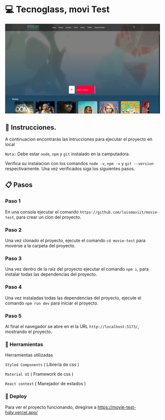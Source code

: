 
# :computer: Tecnoglass, movi Test

![plot](./src/assets/screen.jpg)

## :memo: Instrucciones.

A continuacion encontrarás las intrucciones para ejecutar el proyecto en local

`Nota:` Debe estar `node`, `npm` y `git` instalado en la camputadora.

Verifica su instalacion con los comandos `node -v`, `npm -v` y `git --version` respectivamente.
Una vez verificados siga los siguientes pasos.

## :clipboard: Pasos

### Paso 1

En una consola ejecutar el comando `https://github.com/luismaviit/movie-test`, para crear un clon del proyecto.

### Paso 2

Una vez clonado el proyecto, ejecute el comando `cd movie-test` para moverse a la carpeta del proyecto.

### Paso 3

Una vez dentro de la raíz del proyecto ejecutar el comando `npm i`, para instalar todas las dependencias del proyecto.

### Paso 4

Una vez instaladas todas las dependencias del proyecto, ejecute el comando `npm run dev` para iniciar el proyecto.

### Paso 5

Al final el navegador se abre en el la URL `http://localhost:5173/`, mostrando el proyecto.

### :wrench: Herramientas 

Herramientas utilizadas

`Styled Components` ( Librería de css )

`Material UI` ( Framework de css )

`React context` ( Manejador de estados )



### :rocket: Deploy

Para ver el proyecto funcionando, diregirse a https://movie-test-hqly.vercel.app/
